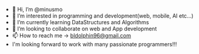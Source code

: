 - 👋 Hi, I’m @minusmo
- 👀 I’m interested in programming and development(web, mobile, AI etc...)
- 🌱 I’m currently learning DataStructures and Algorithms
- 💞️ I’m looking to collaborate on web and App development
- 📫 How to reach me -> bldolphin96@gmail.com
- I'm looking forward to work with many passionate programmers!!!
